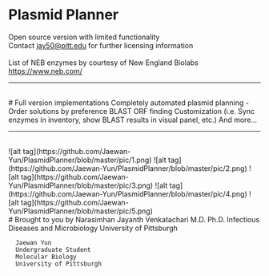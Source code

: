 # Plasmid Planner
Open source version with limited functionality
<br>
Contact jay50@pitt.edu for further licensing information
<br>
<br>
List of NEB enzymes by courtesy of New England Biolabs <https://www.neb.com/>
<hr>
<br>
# Full version implementations
      Completely automated plasmid planning - Order solutions by preference
      BLAST
      ORF finding
      Customization (i.e. Sync enzymes in inventory, show BLAST results in visual panel, etc.)
      And more...
<hr>
<br>
![alt tag](https://github.com/Jaewan-Yun/PlasmidPlanner/blob/master/pic/1.png)
![alt tag](https://github.com/Jaewan-Yun/PlasmidPlanner/blob/master/pic/2.png)
![alt tag](https://github.com/Jaewan-Yun/PlasmidPlanner/blob/master/pic/3.png)
![alt tag](https://github.com/Jaewan-Yun/PlasmidPlanner/blob/master/pic/4.png)
![alt tag](https://github.com/Jaewan-Yun/PlasmidPlanner/blob/master/pic/5.png)
<br>
# Brought to you by
      Narasimhan Jayanth Venkatachari
      M.D. Ph.D.
      Infectious Diseases and Microbiology
      University of Pittsburgh
      
      
      Jaewan Yun
      Undergraduate Student
      Molecular Biology
      University of Pittsburgh
